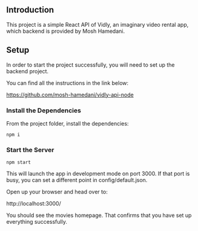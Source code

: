## Introduction

This project is a simple React API of Vidly, an imaginary video rental app, which backend is provided by Mosh Hamedani.

## Setup

In order to start the project successfully, you will need to set up the backend project.

You can find all the instructions in the link below:

https://github.com/mosh-hamedani/vidly-api-node

### Install the Dependencies

From the project folder, install the dependencies:

    npm i

### Start the Server

    npm start

This will launch the app in development mode on port 3000. If that port is busy, you can set a different point in config/default.json.

Open up your browser and head over to:

http://localhost:3000/

You should see the movies homepage. That confirms that you have set up everything successfully.
